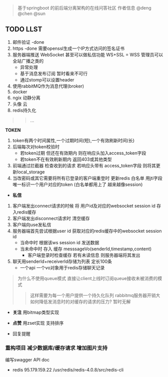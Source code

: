 > 基于springboot 的前后端分离架构的在线问答社区
作者信息 @deng @chen @sun
## TODO LLST
1. 邮件验证 -done 
2. https -done 需要openssl生成一个IP方式访问的签名证书
3. 服务器端推送 WebSocket 甚至可以做私信功能 WS+SSL = WSS 管理员可以全站广播之类的
    - 异常处理
    - 基于消息发布订阅 暂时看来不可行
    - 通过stomp可以设置header
4. 使用rabbitMQ作为消息代理(broker)
5. docker
6. ngix 动静分离
7. 头像 云
8. redis持久化
>>...

**TOKEN**
1. token有两个时间属性,一个过期时间(短),一个有效刷新时间(长)
2. 后端每次对token校验时 
    - 若token过期 但还在有效期内 则在响应头加入access_token字段
    - 若token不在有效刷新期内 返回403或其他类型
2. 前端通过拦截器 检查收到的请求 若响应头带有 access_token字段 则将其更新local_storage
5. 当改密码或其它需要将所有已登录的客户端重登时 更新redis 白名单 用jti字段唯一标识一个用户对应的token (白名单都用上了 越来越像session)

- **私信**
1. 客户端发出connect请求的时候 将 用户id及对应的websocket session  id 存入redis缓存
2. 客户端发出disconnect请求时 清空缓存
3. 客户端向use发私信
4. 服务器端首先尝试根据user id 获取对应的redis缓存中的websocket session id
    - 当命中时 根据该ws session id 发送数据
    - 当未命中时 存入 缓存 messsageVo(senderId,timestamp,content)
        - 客户端登录时检查缓存 若有未读信息 则服务器端将其发出
1. 聊天用senderId+receiverId存储为列表 定长100条
    - 一个api 一个vo对象用于redis存储聊天记录
> 为什么不使用queue模式 直接让client上线时订阅queue接收未被消费的模式
>> 这样需要为每一个用户提供一个持久化队列 rabbitmq服务器开销大
> 如何降低发消息时的对缓存的请求的压力? 暂时无解
- **关注**
用bitmap类型实现 

- **点赞**
用zset实现 支持排序

- 回复提醒

### 重构项目 减少数据库/缓存请求 增加图片支持
编写swagger API doc

- redis 95.179.159.22 /usr/redis/redis-4.0.8/src/redis-cli